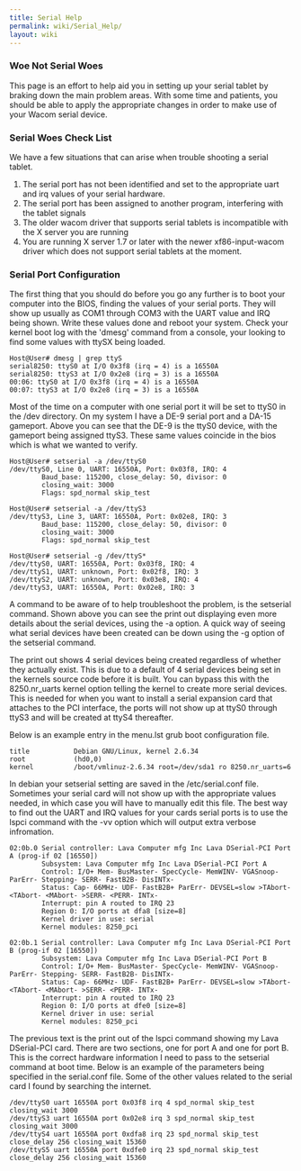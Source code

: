 ```yaml
---
title: Serial Help
permalink: wiki/Serial_Help/
layout: wiki
---
```


### Woe Not Serial Woes

This page is an effort to help aid you in setting up your serial tablet
by braking down the main problem areas. With some time and patients, you
should be able to apply the appropriate changes in order to make use of
your Wacom serial device.

### Serial Woes Check List

We have a few situations that can arise when trouble shooting a serial
tablet.

1.  The serial port has not been identified and set to the appropriate
    uart and irq values of your serial hardware.
2.  The serial port has been assigned to another program, interfering
    with the tablet signals
3.  The older wacom driver that supports serial tablets is incompatible
    with the X server you are running
4.  You are running X server 1.7 or later with the newer
    xf86-input-wacom driver which does not support serial tablets at the
    moment.

### Serial Port Configuration

The first thing that you should do before you go any further is to boot
your computer into the BIOS, finding the values of your serial ports.
They will show up usually as COM1 through COM3 with the UART value and
IRQ being shown. Write these values done and reboot your system. Check
your kernel boot log with the 'dmesg' command from a console, your
looking to find some values with ttySX being loaded.

    Host@User# dmesg | grep ttyS
    serial8250: ttyS0 at I/O 0x3f8 (irq = 4) is a 16550A
    serial8250: ttyS3 at I/O 0x2e8 (irq = 3) is a 16550A
    00:06: ttyS0 at I/O 0x3f8 (irq = 4) is a 16550A
    00:07: ttyS3 at I/O 0x2e8 (irq = 3) is a 16550A

Most of the time on a computer with one serial port it will be set to
ttyS0 in the /dev directory. On my system I have a DE-9 serial port and
a DA-15 gameport. Above you can see that the DE-9 is the ttyS0 device,
with the gameport being assigned ttyS3. These same values coincide in
the bios which is what we wanted to verify.

    Host@User# setserial -a /dev/ttyS0
    /dev/ttyS0, Line 0, UART: 16550A, Port: 0x03f8, IRQ: 4
            Baud_base: 115200, close_delay: 50, divisor: 0
            closing_wait: 3000
            Flags: spd_normal skip_test

    Host@User# setserial -a /dev/ttyS3
    /dev/ttyS3, Line 3, UART: 16550A, Port: 0x02e8, IRQ: 3
            Baud_base: 115200, close_delay: 50, divisor: 0
            closing_wait: 3000
            Flags: spd_normal skip_test

    Host@User# setserial -g /dev/ttyS*
    /dev/ttyS0, UART: 16550A, Port: 0x03f8, IRQ: 4
    /dev/ttyS1, UART: unknown, Port: 0x02f8, IRQ: 3
    /dev/ttyS2, UART: unknown, Port: 0x03e8, IRQ: 4
    /dev/ttyS3, UART: 16550A, Port: 0x02e8, IRQ: 3

A command to be aware of to help troubleshoot the problem, is the
setserial command. Shown above you can see the print out displaying even
more details about the serial devices, using the -a option. A quick way
of seeing what serial devices have been created can be down using the -g
option of the setserial command.

The print out shows 4 serial devices being created regardless of whether
they actually exist. This is due to a default of 4 serial devices being
set in the kernels source code before it is built. You can bypass this
with the 8250.nr\_uarts kernel option telling the kernel to create more
serial devices. This is needed for when you want to install a serial
expansion card that attaches to the PCI interface, the ports will not
show up at ttyS0 through ttyS3 and will be created at ttyS4 thereafter.

Below is an example entry in the menu.lst grub boot configuration file.

    title           Debian GNU/Linux, kernel 2.6.34
    root            (hd0,0)
    kernel          /boot/vmlinuz-2.6.34 root=/dev/sda1 ro 8250.nr_uarts=6

In debian your setserial setting are saved in the /etc/serial.conf file.
Sometimes your serial card will not show up with the appropriate values
needed, in which case you will have to manually edit this file. The best
way to find out the UART and IRQ values for your cards serial ports is
to use the lspci command with the -vv option which will output extra
verbose infromation.

    02:0b.0 Serial controller: Lava Computer mfg Inc Lava DSerial-PCI Port A (prog-if 02 [16550])
            Subsystem: Lava Computer mfg Inc Lava DSerial-PCI Port A
            Control: I/O+ Mem- BusMaster- SpecCycle- MemWINV- VGASnoop- ParErr- Stepping- SERR- FastB2B- DisINTx-
            Status: Cap- 66MHz- UDF- FastB2B+ ParErr- DEVSEL=slow >TAbort- <TAbort- <MAbort- >SERR- <PERR- INTx-
            Interrupt: pin A routed to IRQ 23
            Region 0: I/O ports at dfa8 [size=8]
            Kernel driver in use: serial
            Kernel modules: 8250_pci

    02:0b.1 Serial controller: Lava Computer mfg Inc Lava DSerial-PCI Port B (prog-if 02 [16550])
            Subsystem: Lava Computer mfg Inc Lava DSerial-PCI Port B
            Control: I/O+ Mem- BusMaster- SpecCycle- MemWINV- VGASnoop- ParErr- Stepping- SERR- FastB2B- DisINTx-
            Status: Cap- 66MHz- UDF- FastB2B+ ParErr- DEVSEL=slow >TAbort- <TAbort- <MAbort- >SERR- <PERR- INTx-
            Interrupt: pin A routed to IRQ 23
            Region 0: I/O ports at dfe0 [size=8]
            Kernel driver in use: serial
            Kernel modules: 8250_pci

The previous text is the print out of the lspci command showing my Lava
DSerial-PCI card. There are two sections, one for port A and one for
port B. This is the correct hardware information I need to pass to the
setserial command at boot time. Below is an example of the parameters
being specified in the serial.conf file. Some of the other values
related to the serial card I found by searching the internet.

    /dev/ttyS0 uart 16550A port 0x03f8 irq 4 spd_normal skip_test closing_wait 3000
    /dev/ttyS3 uart 16550A port 0x02e8 irq 3 spd_normal skip_test closing_wait 3000
    /dev/ttyS4 uart 16550A port 0xdfa8 irq 23 spd_normal skip_test close_delay 256 closing_wait 15360
    /dev/ttyS5 uart 16550A port 0xdfe0 irq 23 spd_normal skip_test close_delay 256 closing_wait 15360

